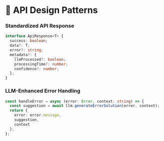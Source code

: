 # 🔄 API Design Patterns

### Standardized API Response

```typescript
interface ApiResponse<T> {
  success: boolean;
  data?: T;
  error?: string;
  metadata?: {
    llmProcessed?: boolean;
    processingTime?: number;
    confidence?: number;
  };
}
```

### LLM-Enhanced Error Handling

```typescript
const handleError = async (error: Error, context: string) => {
  const suggestion = await llm.generateErrorSolution(error, context);
  return {
    error: error.message,
    suggestion,
    context
  };
};
```
